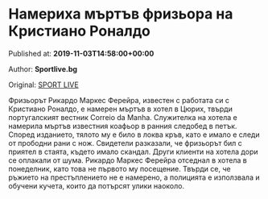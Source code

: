 
# Намериха мъртъв фризьора на Кристиано Роналдо

Published at: **2019-11-03T14:58:00+00:00**

Author: **Sportlive.bg**

Original: [SPORT LIVE](https://www.sportlive.bg/timeout/timeoutother/nameriha-myrtyv-frizxora-na-kristiano-ronaldo-1391327.html)

Фризьорът Рикардо Маркес Ферейра, известен с работата си с Кристиано Роналдо, е намерен мъртъв в хотел в Цюрих, твърди португалският вестник Correio da Manha. Служителка на хотела е намерила мъртъв известния коафьор в ранния следобед в петък.
Според изданието, тялото му е било в локва кръв, като е имало е следи от прободни рани с нож. Свидетели разказали, че фризьорът бил с приятел в стаята, където имало скандал. Други клиенти на хотела дори се оплакали от шума.
Рикардо Маркес Ферейра отседнал в хотела в понеделник, като това не първото му посещение. Твърди се, че ръжието на престъплението не е намерено, а полицията е използвала и обучени кучета, които да потърсят улики наоколо.
